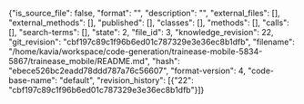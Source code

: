 {"is_source_file": false, "format": "", "description": "", "external_files": [], "external_methods": [], "published": [], "classes": [], "methods": [], "calls": [], "search-terms": [], "state": 2, "file_id": 3, "knowledge_revision": 22, "git_revision": "cbf197c89c1f96b6ed01c787329e3e36ec8b1dfb", "filename": "/home/kavia/workspace/code-generation/trainease-mobile-5834-5867/trainease_mobile/README.md", "hash": "ebece526bc2eadd78ddd787a76c56607", "format-version": 4, "code-base-name": "default", "revision_history": [{"22": "cbf197c89c1f96b6ed01c787329e3e36ec8b1dfb"}]}